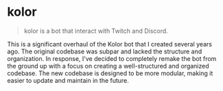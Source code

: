 # kolor 

> kolor is a bot that interact with Twitch and Discord.  


This is a significant overhaul of the Kolor bot that I created several years ago. The original codebase was subpar and lacked the structure and organization. In response, I've decided to completely remake the bot from the ground up with a focus on creating a well-structured and organized codebase. The new codebase is designed to be more modular, making it easier to update and maintain in the future.

